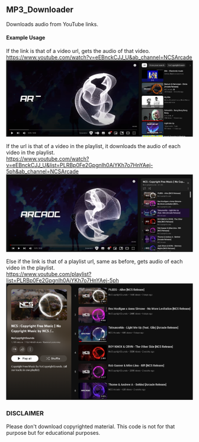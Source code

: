## MP3_Downloader  
Downloads audio from YouTube links.   

#### Example Usage   

If the link is that of a video url, gets the audio of that video.   
https://www.youtube.com/watch?v=eEBnckCJJ_U&ab_channel=NCSArcade      
![Usage 1](https://github.com/DeveloperVivek9/MP3_Downloader/blob/main/Documentation/Video_url.png?raw=true)    

If the url is that of a video in the playlist, it downloads the audio of each video in the playlist.   
https://www.youtube.com/watch?v=eEBnckCJJ_U&list=PLRBp0Fe2GpgnIh0AiYKh7o7HnYAej-5ph&ab_channel=NCSArcade  
![Usage 2](https://github.com/DeveloperVivek9/MP3_Downloader/blob/main/Documentation/Video_url_in_playlist.png?raw=true)  


Else if the link is that of a playlist url, same as before, gets audio of each video in the playlist.     
https://www.youtube.com/playlist?list=PLRBp0Fe2GpgnIh0AiYKh7o7HnYAej-5ph  
![Usage 3](https://github.com/DeveloperVivek9/MP3_Downloader/blob/main/Documentation/Playlist.png?raw=true)  

### DISCLAIMER   
Please don't download copyrighted material. This code is not for that purpose but for educational purposes.   

